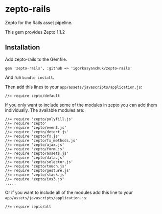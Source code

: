 # zepto-rails

Zepto for the Rails asset pipeline.

This gem provides Zepto 1.1.2

## Installation

Add zepto-rails to the Gemfile.

```
gem 'zepto-rails', :github => 'igorkasyanchuk/zepto-rails'
```

And run `bundle install`.

Then add this lines to your `app/assets/javascripts/application.js`:

```
//= require zepto/default
```

If you only want to include some of the modules in zepto you can add them individually. The available modules are:

```
//= require 'zepto/polyfill.js'
//= require 'zepto'
//= require 'zepto/event.js'
//= require 'zepto/detect.js'
//= require 'zepto/fx.js'
//= require 'zepto/fx_methods.js'
//= require 'zepto/ajax.js'
//= require 'zepto/form.js'
//= require 'zepto/assets.js'
//= require 'zepto/data.js'
//= require 'zepto/selector.js'
//= require 'zepto/touch.js'
//= require 'zepto/gesture.js'
//= require 'zepto/stack.js'
//= require 'zepto/ios3.js'
.....
```

Or if you want to include all of the modules add this line to your `app/assets/javascripts/application.js`:

```
//= require zepto/all
```
